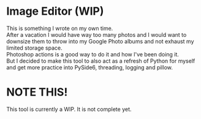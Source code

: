 # Image Editor (WIP)
This is something I wrote on my own time.  
After a vacation I would have way too many photos and I would want to downsize them to throw into my Google Photo albums and not exhaust my limited storage space.  
Photoshop actions is a good way to do it and how I've been doing it.  
But I decided to make this tool to also act as a refresh of Python for myself and get more practice into PySide6, threading, logging and pillow.

# NOTE THIS!
This tool is currently a WIP.  It is not complete yet.
